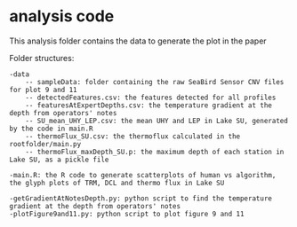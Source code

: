 # analysis code

This analysis folder contains the data to generate the plot in the paper

Folder structures:

	-data
		-- sampleData: folder containing the raw SeaBird Sensor CNV files for plot 9 and 11
		-- detectedFeatures.csv: the features detected for all profiles
		-- featuresAtExpertDepths.csv: the temperature gradient at the depth from operators' notes 
		-- SU_mean_UHY_LEP.csv: the mean UHY and LEP in Lake SU, generated by the code in main.R
		-- thermoFlux_SU.csv: the thermoflux calculated in the rootfolder/main.py
		-- thermoFlux_maxDepth_SU.p: the maximum depth of each station in Lake SU, as a pickle file

	-main.R: the R code to generate scatterplots of human vs algorithm, the glyph plots of TRM, DCL and thermo flux in Lake SU

	-getGradientAtNotesDepth.py: python script to find the temperature gradient at the depth from operators' notes
	-plotFigure9and11.py: python script to plot figure 9 and 11

